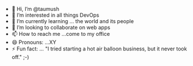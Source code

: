 - 👋 Hi, I’m @taumush
- 👀 I’m interested in all things DevOps
- 🌱 I’m currently learning ... the world and its people
- 💞️ I’m looking to collaborate on web apps
- 📫 How to reach me ...come to my office
- 😄 Pronouns: ...XY
- ⚡ Fun fact: ... "I tried starting a hot air balloon business, but it never took off." ;-)

<!---
taumush/taumush is a ✨ special ✨ repository because its `README.md` (this file) appears on your GitHub profile.
You can click the Preview link to take a look at your changes.
--->
